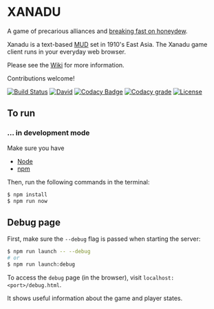 # XANADU

A game of precarious alliances and [breaking fast on
honeydew](https://en.wikipedia.org/wiki/Xanadu_(Rush_song)).

Xanadu is a text-based [MUD](https://en.wikipedia.org/wiki/MUD) set in 1910's East Asia.
The Xanadu game client runs in your everyday web browser.

Please see the [Wiki](https://github.com/LOZORD/xanadu/wiki) for more information.

Contributions welcome!

[![Build Status](https://travis-ci.org/LOZORD/xanadu.svg?branch=master)](https://travis-ci.org/LOZORD/xanadu)
[![David](https://img.shields.io/david/LOZORD/xanadu.svg)](https://david-dm.org/LOZORD/xanadu)
[![Codacy Badge](https://api.codacy.com/project/badge/Grade/53578fdb9c8049c4959db3053822d127)](https://www.codacy.com/app/ljrudberg/xanadu?utm_source=github.com&amp;utm_medium=referral&amp;utm_content=LOZORD/xanadu&amp;utm_campaign=Badge_Grade)
[![Codacy grade](https://img.shields.io/codacy/LOZORD/xanadu.svg)](https://www.codacy.com/app/LOZORD/xanadu)
[![License](https://img.shields.io/badge/License-MIT-blue.svg)](https://github.com/LOZORD/xanadu/blob/master/LICENSE.md)

## To run

### ... in development mode
Make sure you have
- [Node](https://nodejs.org)
- [npm](https://npmjs.com)

Then, run the following commands in the terminal:

```bash
$ npm install
$ npm run now
```

## Debug page

First, make sure the `--debug` flag is passed when starting the server:

```bash
$ npm run launch -- --debug
# or
$ npm run launch:debug
```

To access the `debug` page (in the browser), visit
`localhost:<port>/debug.html`.

It shows useful information about the game and player states.
